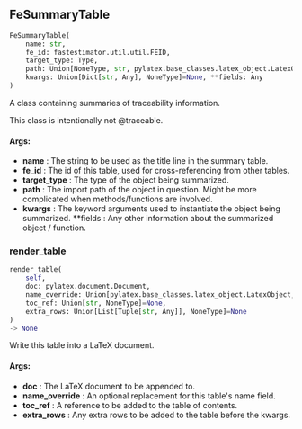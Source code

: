 ## FeSummaryTable
```python
FeSummaryTable(
	name: str,
	fe_id: fastestimator.util.util.FEID,
	target_type: Type,
	path: Union[NoneType, str, pylatex.base_classes.latex_object.LatexObject]=None,
	kwargs: Union[Dict[str, Any], NoneType]=None, **fields: Any
)
```
A class containing summaries of traceability information.

This class is intentionally not @traceable.


#### Args:

* **name** :  The string to be used as the title line in the summary table.
* **fe_id** :  The id of this table, used for cross-referencing from other tables.
* **target_type** :  The type of the object being summarized.
* **path** :  The import path of the object in question. Might be more complicated when methods/functions are involved.
* **kwargs** :  The keyword arguments used to instantiate the object being summarized.
 **fields :  Any other information about the summarized object / function.

### render_table
```python
render_table(
	self,
	doc: pylatex.document.Document,
	name_override: Union[pylatex.base_classes.latex_object.LatexObject, NoneType]=None,
	toc_ref: Union[str, NoneType]=None,
	extra_rows: Union[List[Tuple[str, Any]], NoneType]=None
)
-> None
```
Write this table into a LaTeX document.


#### Args:

* **doc** :  The LaTeX document to be appended to.
* **name_override** :  An optional replacement for this table's name field.
* **toc_ref** :  A reference to be added to the table of contents.
* **extra_rows** :  Any extra rows to be added to the table before the kwargs.